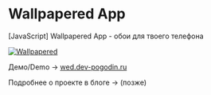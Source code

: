 # Wallpapered App

[JavaScript] Wallpapered App - обои для твоего телефона

[![Wallpapered](https://i.imgur.com/sjh2oiv.png "Wallpapered")](https://wed.dev-pogodin.ru/ "Wallpapered")

Демо/Demo -> [wed.dev-pogodin.ru](https://wed.dev-pogodin.ru/ "wed.dev-pogodin.ru")

Подробнее о проекте в блоге -> (позже)

